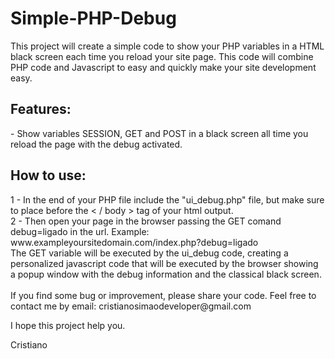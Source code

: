 # Simple-PHP-Debug
This project will create a simple code to show your PHP variables in a HTML black screen each time you reload your site page.
This code will combine PHP code and Javascript to easy and quickly make your site development easy.
<h2>Features:</h2>
- Show variables SESSION, GET and POST in a black screen all time you reload the page with the debug activated.

<h2>How to use:</h2>
1 - In the end of your PHP file include the "ui_debug.php" file, but make sure to place before the < / body > tag of your html output.<br>
2 - Then open your page in the browser passing the GET comand debug=ligado in the url. Example: www.exampleyoursitedomain.com/index.php?debug=ligado <br>
    The GET variable will be executed by the ui_debug code, creating a personalized javascript code that will be executed by the browser showing a popup window with the debug information and the classical black screen.<br>
<br>
If you find some bug or improvement, please share your code.
Feel free to contact me by email: cristianosimaodeveloper@gmail.com

I hope this project help you.

Cristiano
